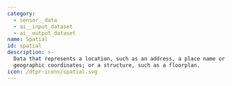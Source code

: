 ```yaml
---
category:
  - sensor__data
  - ai__input_dataset
  - ai__output_dataset
name: Spatial
id: spatial
description: >-
  Data that represents a location, such as an address, a place name or
  geographic coordinates; or a structure, such as a floorplan.
icon: /dtpr-icons/spatial.svg
---
```


